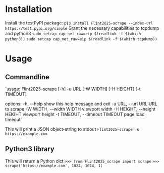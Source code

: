 # Installation
Install the testPyPI package:
`pip install Flint2025-scrape --index-url https://test.pypi.org/simple`
Grant the necessary capabilities to tcpdump and python3
`sudo setcap cap_net_raw=eip $(readlink -f $(which python3))`
`sudo setcap cap_net_raw=eip $(readlink -f $(which tcpdump))`

# Usage
## Commandline
`usage: Flint2025-scrape [-h] -u URL [-W WIDTH] [-H HEIGHT] [-t TIMEOUT]

options:
  -h, --help            show this help message and exit
  -u URL, --url URL     URL to scrape
  -W WIDTH, --width WIDTH
                        viewport width
  -H HEIGHT, --height HEIGHT
                        viewport height
  -t TIMEOUT, --timeout TIMEOUT
                        page load timeout`

This will print a JSON object-string to stdout
`Flint2025-scrape -u https://example.com`
## Python3 library
This will return a Python dict
`>>> from Flint2025_scrape import scrape`
`>>> scrape('https://example.com', 1024, 1024, 1)`

